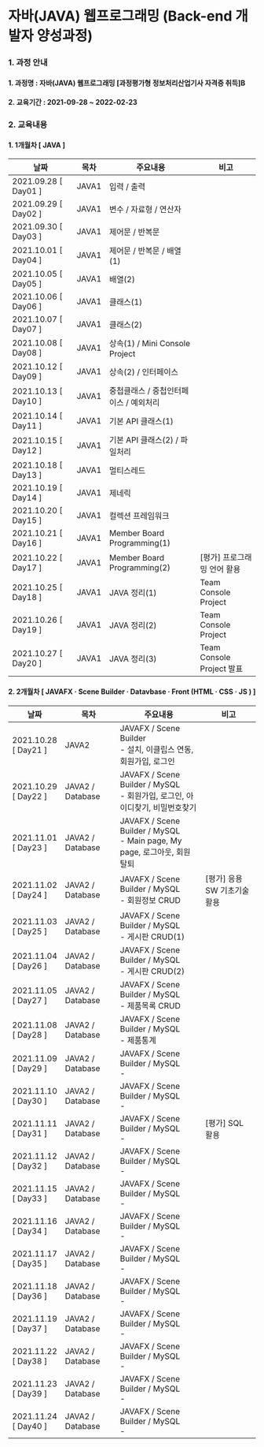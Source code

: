 # 자바(JAVA) 웹프로그래밍 (Back-end 개발자 양성과정)

### 1. 과정 안내  
#### 1. 과정명 : 자바(JAVA) 웹프로그래밍 [과정평가형 정보처리산업기사 자격증 취득]B
#### 2. 교육기간 : 2021-09-28 ~ 2022-02-23

### 2. 교육내용  
#### 1. 1개월차 [ JAVA ]
|날짜|목차|주요내용|비고|
|----|----|----|----|
|2021.09.28 [ Day01 ]|JAVA1|입력 / 출력||
|2021.09.29 [ Day02 ]|JAVA1|변수 / 자료형 / 연산자||
|2021.09.30 [ Day03 ]|JAVA1|제어문 / 반복문||
|2021.10.01 [ Day04 ]|JAVA1|제어문 / 반복문 / 배열(1)||
|2021.10.05 [ Day05 ]|JAVA1|배열(2)||
|2021.10.06 [ Day06 ]|JAVA1|클래스(1)||
|2021.10.07 [ Day07 ]|JAVA1|클래스(2)||
|2021.10.08 [ Day08 ]|JAVA1|상속(1) / Mini Console Project||
|2021.10.12 [ Day09 ]|JAVA1|상속(2) / 인터페이스||
|2021.10.13 [ Day10 ]|JAVA1|중첩클래스 / 중첩인터페이스 / 예외처리||
|2021.10.14 [ Day11 ]|JAVA1|기본 API 클래스(1)||
|2021.10.15 [ Day12 ]|JAVA1|기본 API 클래스(2) / 파일처리||
|2021.10.18 [ Day13 ]|JAVA1|멀티스레드||
|2021.10.19 [ Day14 ]|JAVA1|제네릭||
|2021.10.20 [ Day15 ]|JAVA1|컬렉션 프레임워크||
|2021.10.21 [ Day16 ]|JAVA1|Member Board Programming(1)||
|2021.10.22 [ Day17 ]|JAVA1|Member Board Programming(2)|[평가] 프로그래밍 언어 활용|
|2021.10.25 [ Day18 ]|JAVA1|JAVA 정리(1)|Team Console Project|
|2021.10.26 [ Day19 ]|JAVA1|JAVA 정리(2)|Team Console Project|
|2021.10.27 [ Day20 ]|JAVA1|JAVA 정리(3)|Team Console Project 발표|

#### 2. 2개월차 [ JAVAFX · Scene Builder · Datavbase · Front (HTML · CSS · JS ) ]
|날짜|목차|주요내용|비고|
|----|----|----|----|
|2021.10.28 <br>[ Day21 ]</br>|JAVA2|JAVAFX / Scene Builder <br>- 설치, 이클립스 연동, 회원가입, 로그인</br>||
|2021.10.29 <br>[ Day22 ]</br>|JAVA2 / Database|JAVAFX / Scene Builder / MySQL <br>- 회원가입, 로그인, 아이디찾기, 비밀번호찾기</br>||
|2021.11.01 <br>[ Day23 ]</br>|JAVA2 / Database|JAVAFX / Scene Builder / MySQL <br>- Main page, My page, 로그아웃, 회원탈퇴</br>||
|2021.11.02 <br>[ Day24 ]</br>|JAVA2 / Database|JAVAFX / Scene Builder / MySQL <br>- 회원정보 CRUD</br>|[평가] 응용SW 기초기술 활용|
|2021.11.03 <br>[ Day25 ]</br>|JAVA2 / Database|JAVAFX / Scene Builder / MySQL <br>- 게시판 CRUD(1)</br>||
|2021.11.04 <br>[ Day26 ]</br>|JAVA2 / Database|JAVAFX / Scene Builder / MySQL <br>- 게시판 CRUD(2)</br>||
|2021.11.05 <br>[ Day27 ]</br>|JAVA2 / Database|JAVAFX / Scene Builder / MySQL <br>- 제품목록 CRUD</br>||
|2021.11.08 <br>[ Day28 ]</br>|JAVA2 / Database|JAVAFX / Scene Builder / MySQL <br>- 제품통계</br>||
|2021.11.09 <br>[ Day29 ]</br>|JAVA2 / Database|JAVAFX / Scene Builder / MySQL <br>- </br>||
|2021.11.10 <br>[ Day30 ]</br>|JAVA2 / Database|JAVAFX / Scene Builder / MySQL <br>- </br>||
|2021.11.11 <br>[ Day31 ]</br>|JAVA2 / Database|JAVAFX / Scene Builder / MySQL <br>- </br>|[평가] SQL 활용|
|2021.11.12 <br>[ Day32 ]</br>|JAVA2 / Database|JAVAFX / Scene Builder / MySQL <br>- </br>||
|2021.11.15 <br>[ Day33 ]</br>|JAVA2 / Database|JAVAFX / Scene Builder / MySQL <br>- </br>||
|2021.11.16 <br>[ Day34 ]</br>|JAVA2 / Database|JAVAFX / Scene Builder / MySQL <br>- </br>||
|2021.11.17 <br>[ Day35 ]</br>|JAVA2 / Database|JAVAFX / Scene Builder / MySQL <br>- </br>||
|2021.11.18 <br>[ Day36 ]</br>|JAVA2 / Database|JAVAFX / Scene Builder / MySQL <br>- </br>||
|2021.11.19 <br>[ Day37 ]</br>|JAVA2 / Database|JAVAFX / Scene Builder / MySQL <br>- </br>||
|2021.11.22 <br>[ Day38 ]</br>|JAVA2 / Database|JAVAFX / Scene Builder / MySQL <br>- </br>||
|2021.11.23 <br>[ Day39 ]</br>|JAVA2 / Database|JAVAFX / Scene Builder / MySQL <br>- </br>||
|2021.11.24 <br>[ Day40 ]</br>|JAVA2 / Database|JAVAFX / Scene Builder / MySQL <br>- </br>||

